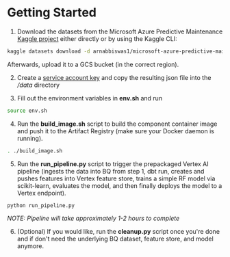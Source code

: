 # Getting Started

1. Download the datasets from the Microsoft Azure Predictive Maintenance [Kaggle project](https://www.kaggle.com/datasets/arnabbiswas1/microsoft-azure-predictive-maintenance) either directly or by using the Kaggle CLI:

```sh 
kaggle datasets download -d arnabbiswas1/microsoft-azure-predictive-maintenance
```

Afterwards, upload it to a GCS bucket (in the correct region).

2. Create a [service account key](https://cloud.google.com/iam/docs/creating-managing-service-account-keys#iam-service-account-keys-create-console) and copy the resulting json file into the */data* directory

3. Fill out the environment variables in **env.sh** and run

```sh 
source env.sh
```

4. Run the **build_image.sh** script to build the component container image and push it to the Artifact Registry (make sure your Docker daemon is running).

```sh
. ./build_image.sh
```

5. Run the **run_pipeline.py** script to trigger the prepackaged Vertex AI pipeline (ingests the data into BQ from step 1, dbt run, creates and pushes features into Vertex feature store, trains a simple RF model via scikit-learn, evaluates the model, and then finally deploys the model to a Vertex endpoint).

```sh
python run_pipeline.py
```

*NOTE: Pipeline will take approximately 1-2 hours to complete*

6. (Optional) If you would like, run the **cleanup.py** script once you're done and if don't need the underlying BQ dataset, feature store, and model anymore.
